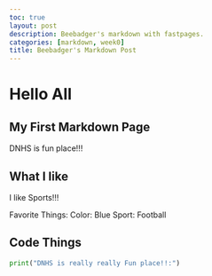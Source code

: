 ```yaml
---
toc: true
layout: post
description: Beebadger's markdown with fastpages.
categories: [markdown, week0]
title: Beebadger's Markdown Post
---
```

# Hello All
## My First Markdown Page
DNHS is fun place!!!

## What I like
I like Sports!!!

Favorite Things:
Color: Blue
Sport: Football


## Code Things
```python
print("DNHS is really really Fun place!!:")
```
